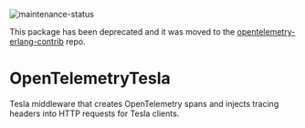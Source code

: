 ![maintenance-status](https://img.shields.io/badge/maintenance-deprecated-red.svg)

This package has been deprecated and it was moved to the [opentelemetry-erlang-contrib](https://github.com/open-telemetry/opentelemetry-erlang-contrib/tree/main/instrumentation/opentelemetry_tesla) repo.

# OpenTelemetryTesla

Tesla middleware that creates OpenTelemetry spans and injects tracing headers into HTTP requests for Tesla clients.


